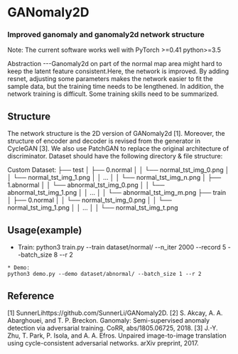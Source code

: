 # GANomaly2D
### Improved ganomaly and ganomaly2d network structure
Note: The current software works well with PyTorch >=0.41 python>=3.5

Abstraction
---Ganomaly2d on part of the normal map area might hard to keep the latent feature consistent.Here, the network is improved. By adding resnet, adjusting some parameters makes the network easier to fit the sample data, but the training time needs to be lengthened. In addition, the network training is difficult. Some training skills need to be summarized.

Structure
---
The network structure is the 2D version of GANomaly2d [1]. Moreover, the structure of encoder and decoder is revised from the generator in CycleGAN [3]. We also use PatchGAN to replace the original architecture of discriminator.
Dataset should have the following directory & file structure:

Custom Dataset:
├── test
│   ├── 0.normal
│   │   └── normal_tst_img_0.png
│   │   └── normal_tst_img_1.png
│   │   ...
│   │   └── normal_tst_img_n.png
│   ├── 1.abnormal
│   │   └── abnormal_tst_img_0.png
│   │   └── abnormal_tst_img_1.png
│   │   ...
│   │   └── abnormal_tst_img_m.png
├── train
│   ├── 0.normal
│   │   └── normal_tst_img_0.png
│   │   └── normal_tst_img_1.png
│   │   ...
│   │   └── normal_tst_img_t.png


Usage(example)
---
* Train:
python3 train.py --train dataset/normal/ --n_iter 2000 --record 5 --batch_size 8 --r 2
```
* Demo:
python3 demo.py --demo dataset/abnormal/ --batch_size 1 --r 2
```

Reference
---
[1] SunnerLihttps://github.com/SunnerLi/GANomaly2D.
[2] S. Akcay, A. A. Abarghouei, and T. P. Breckon. Ganomaly: Semi-supervised anomaly detection via adversarial training. CoRR, abs/1805.06725, 2018.
[3] J.-Y. Zhu, T. Park, P. Isola, and A. A. Efros. Unpaired image-to-image translation using cycle-consistent adversarial networks. arXiv preprint, 2017.      

